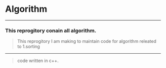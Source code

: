 # Algorithm
---
### This reprogitory conain all **algorithm**.
> This reprogitory I am making to maintain code for algorithm releated to
  1.sorting
  
  
  ---
  > code written in c++.
